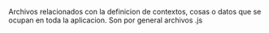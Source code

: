 Archivos relacionados con la definicion de contextos, cosas o datos que se ocupan en toda la aplicacion.
Son por general archivos .js